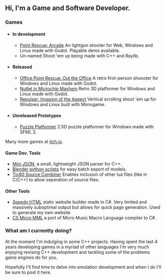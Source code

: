 ## Hi, I'm a Game and Software Developer.

### Games

+ #### In development
  + [Point Rescue: Arcade](https://magellanicgames.itch.io/pointrescue-arcade) An lightgun shooter for Web, Windows and Linux made with Godot.  Playable demo available.
  + Un-named Shoot 'em up being made with C++ and Raylib.

+ #### Released
  + [Office Point Rescue: Out the Office](https://magellanicgames.itch.io/opr-oto) A retro first-person shoooter for Windows and Linux made with Godot.
  + [Nutlet in Microchip Mayhem](https://magellanicgames.itch.io/nutletmm) Retro 3D platformer for Windows and Linux made with Godot.
  + [Repulser: Invasion of the Aspect](https://magellanicgames.itch.io/repulserinvasionoftheaspect) Vertical scrolling shoot 'em up for Windows and Linux built with Monogame.

+ #### Unreleased Prototypes
  + [Puzzle Platformer](https://github.com/MagellanicGames/puzzle_platformer2017) 2.5D puzzle platformer for Windows made with SFML 2.

Many more games at [itch.io](https://magellanicgames.itch.io/).

#### Game Dev. Tools

+ [Mini JSON](https://github.com/MagellanicGames/minijson),  a small, lightweight JSON parser for C++.
+ [Blender python scripts](https://github.com/MagellanicGames/BlenderExportScripts/blob/main/export_batch.py) for easy batch export of models.
+ [Tic80 Source Combiner](https://github.com/MagellanicGames/tic80SourceCombiner) Enables inclusion of other lua files (like in C/C++) to allow seperation of source files.

#### Other Tools

+ [Speedy HTML](https://github.com/MagellanicGames/SpeedyHtml) static website builder made in C#.  Very limited and massively suboptimal output but allows for quick page generation.  Used to generate my own website
+  [CS Micro MML](https://github.com/MagellanicGames/cs_mmml) a port of Micro Music Macro Language compiler to C#.

### What am I currently doing?

At the moment I'm indulging in some C++ projects.  Having spent the last 4 years developing games in a myriad of other languages I'm very much enjoying revising C++ development and tackling some of the problems game engines do for you.

Hopefully I'll find time to delve into emulation development and when I do I'll be sure to post it here.

<!--
**MagellanicGames/magellanicgames** is a ✨ _special_ ✨ repository because its `README.md` (this file) appears on your GitHub profile.

Here are some ideas to get you started:

- 🔭 I’m currently working on ...
- 🌱 I’m currently learning ...
- 👯 I’m looking to collaborate on ...
- 🤔 I’m looking for help with ...
- 💬 Ask me about ...
- 📫 How to reach me: ...
- 😄 Pronouns: ...
- ⚡ Fun fact: ...
-->
